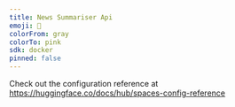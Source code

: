 ```yaml
---
title: News Summariser Api
emoji: 🚀
colorFrom: gray
colorTo: pink
sdk: docker
pinned: false
---
```


Check out the configuration reference at https://huggingface.co/docs/hub/spaces-config-reference
